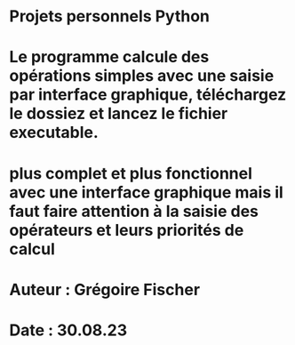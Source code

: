 # Projets personnels Python 
# Le programme calcule des opérations simples avec une saisie par interface graphique, téléchargez le dossiez et lancez le fichier executable.
# plus complet et plus fonctionnel avec une interface graphique mais il faut faire attention à la saisie des opérateurs et leurs priorités de calcul
# Auteur : Grégoire Fischer
# Date   : 30.08.23
